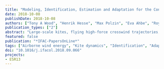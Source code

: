 ```yaml
---
title: "Modeling, Identification, Estimation and Adaptation for the Control of Power-Generating Kites"
date: 2018-10-08
publishDate: 2018-10-08
authors: ["Tony A Wood", "Henrik Hesse", "Max Polzin", "Eva Ahbe", "Roy S Smith"]
publication_types: ["2"]
abstract: "Large-scale kites, flying high-force crosswind trajectories, have been proposed for wind power generation. A two phase operational cycle generates net positive power using a ground-based motor/generator. In the traction phase the kite flies a high-force trajectory while reeling out the generator-connected tethers. A low-force retraction phase reels in the tethers and returns the kite to the start of the cycle. Highly variable conditions and significant uncertainty in the dynamics pose challenges to autonomous, well-controlled flight. The control task is divided into trajectory generation and tracking components and the most uncertain parameters in the model are identified online. The control structure uses these parameters in a robust framework resulting in an experimentally verified adaptive control scheme."
featured: false
publication: "*IFAC-PapersOnLine*"
tags: ["Airborne wind energy", "Kite dynamics", "Identification", "Adaptive control", "Estimation"]
doi: "10.1016/j.ifacol.2018.09.066"
projects:
- ESR13
---
```


